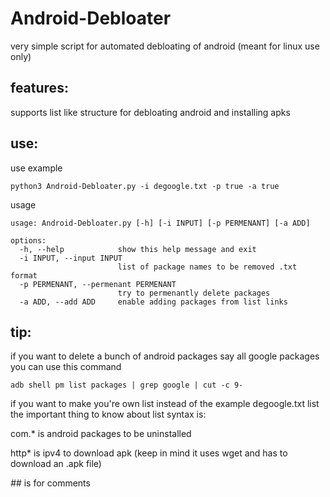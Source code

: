 # Android-Debloater
very simple script for automated debloating of android (meant for linux use only)
## features:
supports list like structure for debloating android and installing apks
## use:
use example
```shell
python3 Android-Debloater.py -i degoogle.txt -p true -a true
```

usage
```shell
usage: Android-Debloater.py [-h] [-i INPUT] [-p PERMENANT] [-a ADD]

options:
  -h, --help            show this help message and exit
  -i INPUT, --input INPUT
                        list of package names to be removed .txt format
  -p PERMENANT, --permenant PERMENANT
                        try to permenantly delete packages
  -a ADD, --add ADD     enable adding packages from list links
```

## tip:
if you want to delete a bunch of android packages say all google packages you can use this command
```shell
adb shell pm list packages | grep google | cut -c 9-
```

if you want to make you're own list instead of the example degoogle.txt list the important thing to know about list syntax is:

com.* is android packages to be uninstalled

http* is ipv4 to download apk (keep in mind it uses wget and has to download an .apk file)

*##* is for comments
